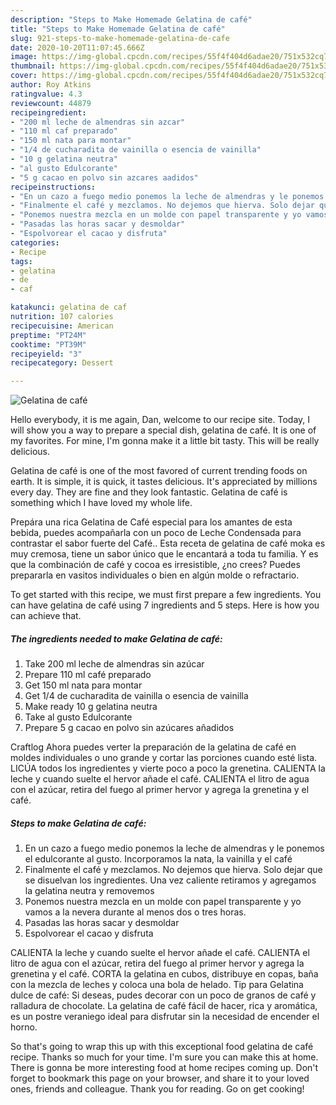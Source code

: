 ```yaml
---
description: "Steps to Make Homemade Gelatina de café"
title: "Steps to Make Homemade Gelatina de café"
slug: 921-steps-to-make-homemade-gelatina-de-cafe
date: 2020-10-20T11:07:45.666Z
image: https://img-global.cpcdn.com/recipes/55f4f404d6adae20/751x532cq70/gelatina-de-cafe-foto-principal.jpg
thumbnail: https://img-global.cpcdn.com/recipes/55f4f404d6adae20/751x532cq70/gelatina-de-cafe-foto-principal.jpg
cover: https://img-global.cpcdn.com/recipes/55f4f404d6adae20/751x532cq70/gelatina-de-cafe-foto-principal.jpg
author: Roy Atkins
ratingvalue: 4.3
reviewcount: 44879
recipeingredient:
- "200 ml leche de almendras sin azcar"
- "110 ml caf preparado"
- "150 ml nata para montar"
- "1/4 de cucharadita de vainilla o esencia de vainilla"
- "10 g gelatina neutra"
- "al gusto Edulcorante"
- "5 g cacao en polvo sin azcares aadidos"
recipeinstructions:
- "En un cazo a fuego medio ponemos la leche de almendras y le ponemos el edulcorante al gusto. Incorporamos la nata, la vainilla y el café"
- "Finalmente el café y mezclamos. No dejemos que hierva. Solo dejar que se disuelvan los ingredientes. Una vez caliente retiramos y agregamos la gelatina neutra y removemos"
- "Ponemos nuestra mezcla en un molde con papel transparente y yo vamos a la nevera durante al menos dos o tres horas."
- "Pasadas las horas sacar y desmoldar"
- "Espolvorear el cacao y disfruta"
categories:
- Recipe
tags:
- gelatina
- de
- caf

katakunci: gelatina de caf 
nutrition: 107 calories
recipecuisine: American
preptime: "PT24M"
cooktime: "PT39M"
recipeyield: "3"
recipecategory: Dessert

---
```



![Gelatina de café](https://img-global.cpcdn.com/recipes/55f4f404d6adae20/751x532cq70/gelatina-de-cafe-foto-principal.jpg)

Hello everybody, it is me again, Dan, welcome to our recipe site. Today, I will show you a way to prepare a special dish, gelatina de café. It is one of my favorites. For mine, I'm gonna make it a little bit tasty. This will be really delicious.

Gelatina de café is one of the most favored of current trending foods on earth. It is simple, it is quick, it tastes delicious. It's appreciated by millions every day. They are fine and they look fantastic. Gelatina de café is something which I have loved my whole life.

Prepára una rica Gelatina de Café especial para los amantes de esta bebida, puedes acompañarla con un poco de Leche Condensada para contrastar el sabor fuerte del Café.. Esta receta de gelatina de café moka es muy cremosa, tiene un sabor único que le encantará a toda tu familia. Y es que la combinación de café y cocoa es irresistible, ¿no crees? Puedes prepararla en vasitos individuales o bien en algún molde o refractario.


To get started with this recipe, we must first prepare a few ingredients. You can have gelatina de café using 7 ingredients and 5 steps. Here is how you can achieve that.

<!--inarticleads1-->

##### The ingredients needed to make Gelatina de café:

1. Take 200 ml leche de almendras sin azúcar
1. Prepare 110 ml café preparado
1. Get 150 ml nata para montar
1. Get 1/4 de cucharadita de vainilla o esencia de vainilla
1. Make ready 10 g gelatina neutra
1. Take al gusto Edulcorante
1. Prepare 5 g cacao en polvo sin azúcares añadidos


Craftlog Ahora puedes verter la preparación de la gelatina de café en moldes individuales o uno grande y cortar las porciones cuando esté lista. LICÚA todos los ingredientes y vierte poco a poco la grenetina. CALIENTA la leche y cuando suelte el hervor añade el café. CALIENTA el litro de agua con el azúcar, retira del fuego al primer hervor y agrega la grenetina y el café. 

<!--inarticleads2-->

##### Steps to make Gelatina de café:

1. En un cazo a fuego medio ponemos la leche de almendras y le ponemos el edulcorante al gusto. Incorporamos la nata, la vainilla y el café
1. Finalmente el café y mezclamos. No dejemos que hierva. Solo dejar que se disuelvan los ingredientes. Una vez caliente retiramos y agregamos la gelatina neutra y removemos
1. Ponemos nuestra mezcla en un molde con papel transparente y yo vamos a la nevera durante al menos dos o tres horas.
1. Pasadas las horas sacar y desmoldar
1. Espolvorear el cacao y disfruta


CALIENTA la leche y cuando suelte el hervor añade el café. CALIENTA el litro de agua con el azúcar, retira del fuego al primer hervor y agrega la grenetina y el café. CORTA la gelatina en cubos, distribuye en copas, baña con la mezcla de leches y coloca una bola de helado. Tip para Gelatina dulce de café: Si deseas, pudes decorar con un poco de granos de café y ralladura de chocolate. La gelatina de café fácil de hacer, rica y aromática, es un postre veraniego ideal para disfrutar sin la necesidad de encender el horno. 

So that's going to wrap this up with this exceptional food gelatina de café recipe. Thanks so much for your time. I'm sure you can make this at home. There is gonna be more interesting food at home recipes coming up. Don't forget to bookmark this page on your browser, and share it to your loved ones, friends and colleague. Thank you for reading. Go on get cooking!
